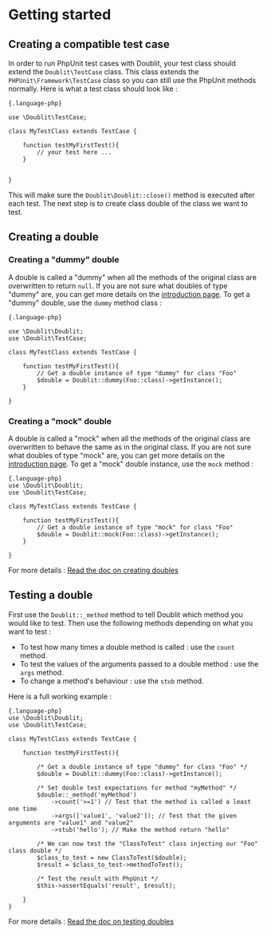 # Getting started

## Creating a compatible test case
In order to run PhpUnit test cases with Doublit, your test class should extend the `Doublit\TestCase` class. This class extends the  `PHPUnit\Framework\TestCase` class so you can still use the PhpUnit methods normally. Here is what a test class should look like :

    {.language-php} 
    
    use \Doublit\TestCase;
    
    class MyTestClass extends TestCase {
    
        function testMyFirstTest(){
            // your test here ...
        }
        

    }
    
This will make sure the `Doublit\Doublit::close()` method is executed after each test. The next step is to create class double of the class we want to test.


## Creating a double

### Creating a "dummy" double
A double is called a "dummy" when all the methods of the original class are overwritten to return `null`. If you are not sure what doubles of type "dummy" are, you can get more details on the [introduction page](/doc/intro). To get a "dummy" double, use the `dummy` method class :

    {.language-php} 
   
    use \Doublit\Doublit;
    use \Doublit\TestCase;
    
    class MyTestClass extends TestCase {
        
        function testMyFirstTest(){
            // Get a double instance of type "dummy" for class "Foo"
            $double = Doublit::dummy(Foo::class)->getInstance();
        }
        
    }

### Creating a "mock" double
A double is called a "mock" when all the methods of the original class are overwritten to behave the same as in the original class. If you are not sure what doubles of type "mock" are, you can get more details on the [introduction page](/doc/intro). To get a "mock" double instance, use the `mock` method :

    {.language-php} 
    use \Doublit\Doublit;
    use \Doublit\TestCase;
    
    class MyTestClass extends TestCase {
        
        function testMyFirstTest(){
            // Get a double instance of type "mock" for class "Foo"
            $double = Doublit::mock(Foo::class)->getInstance();
        }
        
    }

For more details : [Read the doc on creating doubles](/doc/creating_doubles)


## Testing a double

First use the `Doublit::_method` method to tell Doublit which method you would like to test. Then use the following methods depending on what you want to test : 

- To test how many times a double method is called : use the `count` method.
- To test the values of the arguments passed to a double method : use the `args` method.
- To change a method's behaviour : use the `stub` method.

Here is a full working example :

    {.language-php} 
    use \Doublit\Doublit;
    use \Doublit\TestCase;

    class MyTestClass extends TestCase {

        function testMyFirstTest(){

            /* Get a double instance of type "dummy" for class "Foo" */
            $double = Doublit::dummy(Foo::class)->getInstance();

            /* Set double test expectations for method "myMethod" */
            $double::_method('myMethod')
                ->count('>=1') // Test that the method is called a least one time
                ->args(['value1', 'value2']); // Test that the given arguments are "value1" and "value2"
                ->stub('hello'); // Make the method return "hello"

            /* We can now test the "ClassToTest" class injecting our "Foo" class double */
            $class_to_test = new ClassToTest($double);
            $result = $class_to_test->methodToTest();
            
            /* Test the result with PhpUnit */
            $this->assertEquals('result', $result);

        }
    }

For more details : [Read the doc on testing doubles](/doc/testing_doubles)